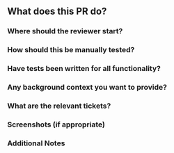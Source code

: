 ## What does this PR do?

### Where should the reviewer start?

### How should this be manually tested?

### Have tests been written for all functionality?

### Any background context you want to provide?

### What are the relevant tickets?

### Screenshots (if appropriate)

### Additional Notes
